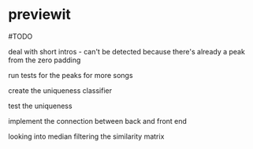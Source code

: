 # previewit

#TODO

deal with short intros - can't be detected because there's already a peak from the zero padding

run tests for the peaks for more songs

create the uniqueness classifier

test the uniqueness

implement the connection between back and front end

looking into median filtering the similarity matrix
